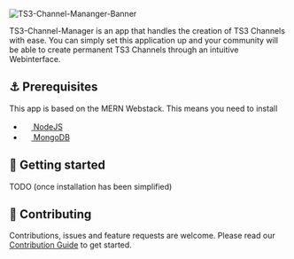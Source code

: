 ![TS3-Channel-Mananger-Banner](https://user-images.githubusercontent.com/58258541/111356993-30111700-8689-11eb-8420-6a592588be8a.jpg)


TS3-Channel-Manager is an app that handles the creation of TS3 Channels with ease. You can simply set this application up and your community will be able to create permanent TS3 Channels through an intuitive Webinterface.

## ⚓ Prerequisites

This app is based on the MERN Webstack. This means you need to install

- [<img src="https://nodejs.org/static/images/favicons/favicon.ico" width="16" height="16"> NodeJS](https://nodejs.org)
- [<img src="https://www.mongodb.com/assets/images/global/favicon.ico" width="16" height="16"> MongoDB](https://www.mongodb.com)

## 🚀 Getting started

TODO (once installation has been simplified)

## 🧡 Contributing

Contributions, issues and feature requests are welcome. Please read our [Contribution Guide](.github/CONTRIBUTING.md) to get started.

